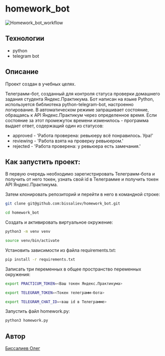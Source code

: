 # homework_bot
![Homework_bot_workflow](https://github.com/bissaliev/homework_bot/actions/workflows/main.yml/badge.svg)

## Технологии
- python
- telegram bot

## Описание
Проект создан в учебных целях.

Телеграмм-бот, созданный для контроля статуса проверки домашнего задания студента Яндекс.Практикума. Бот написан на языке Python, используется библиотека python-telegram-bot, настроенно логирование. В автоматическом режиме запрашивает состояние, обращаясь к API Яндекс.Практикум через определенное время. Если состояние за этот промежуток времени изменилось - программа выдает ответ, содержащий один из статусов:

- approved - 'Работа проверена: ревьюеру всё понравилось. Ура!'
- reviewing - 'Работа взята на проверку ревьюером.'
- rejected - 'Работа проверена: у ревьюера есть замечания.'

## Как запустить проект:
В первую очередь необходимо зарегистрировать Телеграмм-бота и получить от него токен, узнать свой id в Телеграмме и получить токен API Яндекс.Практикума.

Затем клонировать репозиторий и перейти в него в командной строке:
```bash
git clone git@github.com:bissaliev/homework_bot.git
```
```bash
cd homework_bot
```
Cоздать и активировать виртуальное окружение:
```bash
python3 -m venv venv
```
```bash
source venv/bin/activate
```
Установить зависимости из файла requirements.txt:
```bash
pip install -r requirements.txt
```
Записать три переменных в общее пространство переменных окружения:
```bash
export PRACTICUM_TOKEN=<Ваш токен Яндекс.Практикума>
```
```bash
export TELEGRAM_TOKEN=<Токен телеграмм-бота>
```
```bash
export TELEGRAM_CHAT_ID=<ваш id в Телеграмме>
```
Запустить файл homework.py:
```bash
python3 homework.py
```

## Автор
[Биссалиев Олег](https://github.com/bissaliev?tab=repositories)
